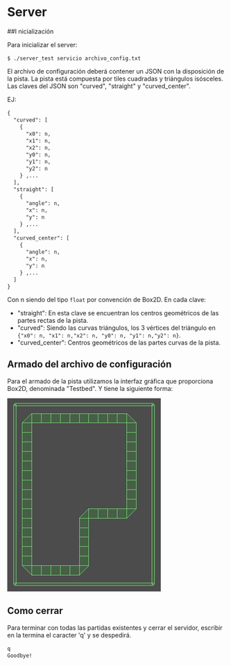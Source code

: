 # Server

##I nicialización

Para inicializar el server:

```
$ ./server_test servicio archivo_config.txt
```

El archivo de configuración deberá contener un JSON con la disposición de la pista. La pista está compuesta por tiles cuadradas y triángulos isósceles. Las claves del JSON son "curved", "straight" y "curved_center".

EJ:

```
{
  "curved": [
    {
      "x0": n,
      "x1": n,
      "x2": n,
      "y0": n,
      "y1": n,
      "y2": n
    } ,...
  ],
  "straight": [
    {
      "angle": n,
      "x": n,
      "y": n
    } ,...
  ],
  "curved_center": [
    {
      "angle": n,
      "x": n,
      "y": n
    } ,...
  ]
}
```

Con n siendo del tipo `float` por convención de Box2D. En cada clave:

* "straight": En esta clave se encuentran los centros geométricos de las partes rectas de la pista.
* "curved": Siendo las curvas triángulos, los 3 vértices del triángulo en `{"x0": n, "x1": n,"x2": n, "y0": n, "y1": n,"y2": n}`.
* "curved_center": Centros geométricos de las partes curvas de la pista.

## Armado del archivo de configuración 

Para el armado de la pista utilizamos la interfaz gráfica que proporciona Box2D, denominada "Testbed". Y tiene la siguiente forma:

![Pista](Track_croquis.png)

## Como cerrar 

Para terminar con todas las partidas existentes y cerrar el servidor, escribir en la termina el caracter 'q' y se despedirá.

```
q
Goodbye!
```




 